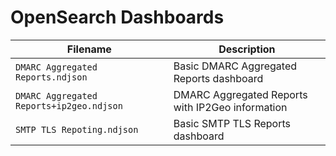 # OpenSearch Dashboards

| Filename | Description |
|----------|-------------|
| `DMARC Aggregated Reports.ndjson` | Basic DMARC Aggregated Reports dashboard |
| `DMARC Aggregated Reports+ip2geo.ndjson` | DMARC Aggregated Reports with IP2Geo information |
| `SMTP TLS Repoting.ndjson` | Basic SMTP TLS Reports dashboard |
